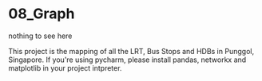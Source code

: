 # 08_Graph
nothing to see here

This project is the mapping of all the LRT, Bus Stops and HDBs in Punggol, Singapore.
If you're using pycharm, please install pandas, networkx and matplotlib in your project intpreter.
